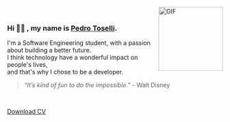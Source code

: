 <img align="right" alt="GIF" src="https://media.giphy.com/media/KzJkzjggfGN5Py6nkT/giphy.gif" width="150px" height="150px" > <br>

### Hi 👋🏼 , my name is [Pedro Toselli](https://www.linkedin.com/in/phtoselli/).

I'm a Software Engineering student, with a passion about building a better future. </br> I think technology have a wonderful impact on people's lives, </br> and that's why I chose to be a developer.

> *“It’s kind of fun to do the impossible.”* - Walt Disney

&nbsp;
&nbsp;

[Download CV](https://raw.githubusercontent.com/phtoselli/phtoselli/master/files/Pedro-Toselli.pdf "download")
